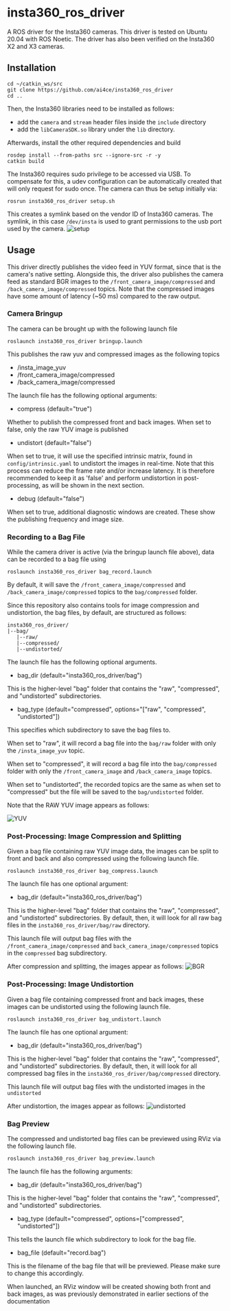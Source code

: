 # insta360_ros_driver

A ROS driver for the Insta360 cameras. This driver is tested on Ubuntu 20.04 with ROS Noetic. The driver has also been verified on the Insta360 X2 and X3 cameras.

## Installation
```
cd ~/catkin_ws/src
git clone https://github.com/ai4ce/insta360_ros_driver
cd ..
```
Then, the Insta360 libraries need to be installed as follows:
- add the <code>camera</code> and <code>stream</code> header files inside the <code>include</code> directory
- add the <code>libCameraSDK.so</code> library under the <code>lib</code> directory.

Afterwards, install the other required dependencies and build
```
rosdep install --from-paths src --ignore-src -r -y
catkin build
```

The Insta360 requires sudo privilege to be accessed via USB. To compensate for this, a udev configuration can be automatically created that will only request for sudo once. The camera can thus be setup initially via:
```
rosrun insta360_ros_driver setup.sh
```
This creates a symlink  based on the vendor ID of Insta360 cameras. The symlink, in this case <code>/dev/insta</code> is used to grant permissions to the usb port used by the camera.
![setup](docs/setup.png)

## Usage
This driver directly publishes the video feed in YUV format, since that is the camera's native setting. Alongside this, the driver also publishes the camera feed as standard BGR images to the <code>/front_camera_image/compressed</code> and <code>/back_camera_image/compressed</code> topics. Note that the compressed images have some amount of latency (~50 ms) compared to the raw output. 

### Camera Bringup
The camera can be brought up with the following launch file
```
roslaunch insta360_ros_driver bringup.launch
```
This publishes the raw yuv and compressed images as the following topics
- /insta_image_yuv
- /front_camera_image/compressed
- /back_camera_image/compressed

The launch file has the following optional arguments:
- compress (default="true")

Whether to publish the compressed front and back images. When set to false, only the raw YUV image is published

- undistort (default="false")

When set to true, it will use the specified intrinsic matrix, found in <code>config/intrinsic.yaml</code> to undistort the images in real-time. Note that this process can reduce the frame rate and/or increase latency. It is therefore recommended to keep it as 'false' and perform undistortion in post-processing, as will be shown in the next section.

- debug (default="false")

When set to true, additional diagnostic windows are created. These show the publishing frequency and image size. 

### Recording to a Bag File
While the camera driver is active (via the bringup launch file above), data can be recorded to a bag file using
```
roslaunch insta360_ros_driver bag_record.launch
```
By default, it will save the <code>/front_camera_image/compressed</code> and <code>/back_camera_image/compressed</code> topics to the <code>bag/compressed</code> folder.

Since this repository also contains tools for image compression and undistortion, the bag files, by default, are structured as follows:

```
insta360_ros_driver/
|--bag/
   |--raw/
   |--compressed/
   |--undistorted/
```

The launch file has the following optional arguments.
- bag_dir (default="insta360_ros_driver/bag")

This is the higher-level "bag" folder that contains the "raw", "compressed", and "undistorted" subdirectories. 

- bag_type (default="compressed", options="\["raw", "compressed", "undistorted"\])

This specifies which subdirectory to save the bag files to. 

When set to "raw", it will record a bag file into the <code>bag/raw</code> folder with only the <code>/insta_image_yuv</code> topic. 

When set to "compressed", it will record a bag file into the <code>bag/compressed</code> folder with only the <code>/front_camera_image</code> and <code>/back_camera_image</code> topics. 

When set to "undistorted", the recorded topics are the same as when set to "compressed" but the file will be saved to the <code>bag/undistorted</code> folder.

Note that the RAW YUV image appears as follows:

![YUV](docs/yuv.png)

### Post-Processing: Image Compression and Splitting
Given a bag file containing raw YUV image data, the images can be split to front and back and also compressed using the following launch file.
```
roslaunch insta360_ros_driver bag_compress.launch
```
The launch file has one optional argument:
- bag_dir (default="insta360_ros_driver/bag")

This is the higher-level "bag" folder that contains the "raw", "compressed", and "undistorted" subdirectories. By default, then, it will look for all raw bag files in the <code>insta360_ros_driver/bag/raw</code> directory.

This launch file will output bag files with the <code>/front_camera_image/compressed</code> and <code>back_camera_image/compressed</code> topics in the <code>compressed</code> bag subdirectory.

After compression and splitting, the images appear as follows:
![BGR](docs/bgr.png)

### Post-Processing: Image Undistortion
Given a bag file containing compressed front and back images, these images can be undistorted using the following launch file.
```
roslaunch insta360_ros_driver bag_undistort.launch
```
The launch file has one optional argument:
- bag_dir (default="insta360_ros_driver/bag")

This is the higher-level "bag" folder that contains the "raw", "compressed", and "undistorted" subdirectories. By default, then, it will look for all compressed bag files in the <code>insta360_ros_driver/bag/compressed</code> directory.

This launch file will output bag files with the undistorted images in the <code>undistorted</code>

After undistortion, the images appear as follows:
![undistorted](docs/undistort.png)

### Bag Preview
The compressed and undistorted bag files can be previewed using RViz via the following launch file.
```
roslaunch insta360_ros_driver bag_preview.launch
```

The launch file has the following arguments:
- bag_dir (default="insta360_ros_driver/bag")

This is the higher-level "bag" folder that contains the "raw", "compressed", and "undistorted" subdirectories.

- bag_type (default="compressed", options=\["compressed", "undistorted"\])

This tells the launch file which subdirectory to look for the bag file.

- bag_file (default="record.bag")

This is the filename of the bag file that will be previewed. Please make sure to change this accordingly. 

When launched, an RViz window will be created showing both front and back images, as was previously demonstrated in earlier sections of the documentation